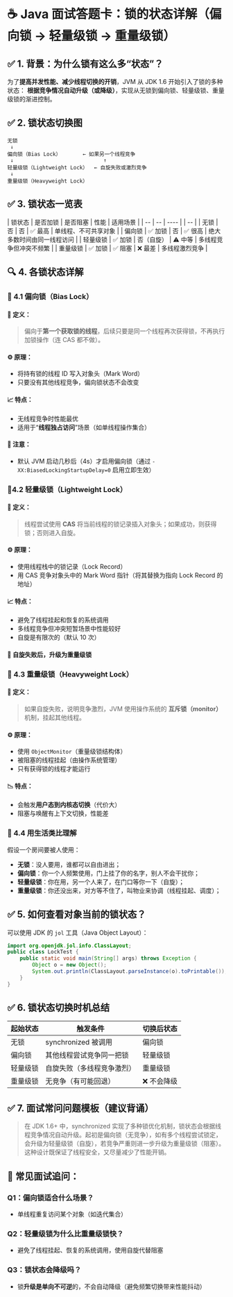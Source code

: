 # ☕ Java 面试答题卡：锁的状态详解（偏向锁 → 轻量级锁 → 重量级锁）

## ✅ 1. 背景：为什么锁有这么多“状态”？

为了**提高并发性能、减少线程切换的开销**，JVM 从 JDK 1.6 开始引入了锁的多种状态：
 **根据竞争情况自动升级（或降级）**，实现从无锁到偏向锁、轻量级锁、重量级锁的渐进控制。

## ✅ 2. 锁状态切换图

```
无锁
 ↓
偏向锁（Bias Lock）       ← 如果另一个线程竞争
 ↓                             ↑
轻量级锁（Lightweight Lock）  ← 自旋失败或激烈竞争
 ↓
重量级锁（Heavyweight Lock）
```



## ✅ 3. 锁状态一览表

| 锁状态   | 是否加锁 | 是否阻塞   | 性能   | 适用场景                   |
| -- | -- | ---- |  | -- |
| 无锁     | 否       | 否         | ✅ 最高 | 单线程、不可共享对象       |
| 偏向锁   | ✅ 加锁   | 否         | ✅ 很高 | 绝大多数时间由同一线程访问 |
| 轻量级锁 | ✅ 加锁   | 否（自旋） | ⚠️ 中等 | 多线程竞争但冲突不频繁     |
| 重量级锁 | ✅ 加锁   | ✅ 阻塞     | ❌ 最差 | 多线程激烈竞争             |

## 🔍 4. 各锁状态详解

### 🔸 4.1 偏向锁（Bias Lock）

#### 📌 定义：

> 偏向于**第一个获取锁的线程**，后续只要是同一个线程再次获得锁，不再执行加锁操作（连 CAS 都不做）。

#### ⚙️ 原理：

- 将持有锁的线程 ID 写入对象头（Mark Word）
- 只要没有其他线程竞争，偏向锁状态不会改变

#### 📈 特点：

- 无线程竞争时性能最优
- 适用于“**线程独占访问**”场景（如单线程操作集合）

#### 🧠 注意：

- 默认 JVM 启动几秒后（4s）才启用偏向锁（通过 `-XX:BiasedLockingStartupDelay=0` 启用立即生效）

### 🔸4.2 轻量级锁（Lightweight Lock）

#### 📌 定义：

> 线程尝试使用 **CAS** 将当前线程的锁记录插入对象头；如果成功，则获得锁；否则进入自旋。

#### ⚙️ 原理：

- 使用线程栈中的锁记录（Lock Record）
- 用 CAS 竞争对象头中的 Mark Word 指针（将其替换为指向 Lock Record 的地址）

#### 📈 特点：

- 避免了线程挂起和恢复的系统调用
- 多线程竞争但冲突短暂场景中性能较好
- 自旋是有限次的（默认 10 次）

#### 🧠 自旋失败后，升级为重量级锁

### 🔸 4.3 重量级锁（Heavyweight Lock）

#### 📌 定义：

> 如果自旋失败，说明竞争激烈，JVM 使用操作系统的 **互斥锁（monitor）** 机制，挂起其他线程。

#### ⚙️ 原理：

- 使用 `ObjectMonitor`（重量级锁结构体）
- 被阻塞的线程挂起（由操作系统管理）
- 只有获得锁的线程才能运行

#### 📉 特点：

- 会触发**用户态到内核态切换**（代价大）
- 阻塞与唤醒有上下文切换，性能差

### 🧠 4.4 用生活类比理解

假设一个房间要被人使用：

- **无锁**：没人要用，谁都可以自由进出；
- **偏向锁**：你一个人频繁使用，门上挂了你的名字，别人不会干扰你；
- **轻量级锁**：你在用，另一个人来了，在门口等你一下（自旋）；
- **重量级锁**：你还没出来，对方等不住了，叫物业来协调（线程挂起、调度）；

## ✅ 5. 如何查看对象当前的锁状态？

可以使用 JDK 的 `jol` 工具（Java Object Layout）：

```java
import org.openjdk.jol.info.ClassLayout;
public class LockTest {
    public static void main(String[] args) throws Exception {
        Object o = new Object();
        System.out.println(ClassLayout.parseInstance(o).toPrintable());
    }
}
```

## ✅ 6. 锁状态切换时机总结

| 起始状态 | 触发条件                   | 切换后状态 |
| -- | -- | ---- |
| 无锁     | synchronized 被调用        | 偏向锁     |
| 偏向锁   | 其他线程尝试竞争同一把锁   | 轻量级锁   |
| 轻量级锁 | 自旋失败（多线程竞争激烈） | 重量级锁   |
| 重量级锁 | 无竞争（有可能回退）       | ❌ 不会降级 |

## ✅ 7. 面试常问问题模板（建议背诵）

> 在 JDK 1.6+ 中，synchronized 实现了多种锁优化机制，锁状态会根据线程竞争情况自动升级。起初是偏向锁（无竞争），如有多个线程尝试锁定，会升级为轻量级锁（自旋），若竞争严重则进一步升级为重量级锁（阻塞）。这种设计既保证了线程安全，又尽量减少了性能开销。

## 🎯 常见面试追问：

### Q1：偏向锁适合什么场景？

- 单线程重复访问某个对象（如迭代集合）

### Q2：轻量级锁为什么比重量级锁快？

- 避免了线程挂起、恢复的系统调用，使用自旋代替阻塞

### Q3：锁状态会降级吗？

- 锁**升级是单向不可逆**的，不会自动降级（避免频繁切换带来性能抖动）